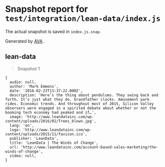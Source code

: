# Snapshot report for `test/integration/lean-data/index.js`

The actual snapshot is saved in `index.js.snap`.

Generated by [AVA](https://avajs.dev).

## lean-data

> Snapshot 1

    {
      audio: null,
      author: 'Mark Emmons',
      date: '2016-02-23T13:37:22.000Z',
      description: 'Here’s the thing about pendulums. They swing back and forth. It’s just what they do. Grandfather clocks. Amusement park rides. Economic trends. And throughout most of 2015, Silicon Valley observers were engaged in a spirited debate about whether or not the booming tech economy had peaked and if…',
      image: 'http://www.leandatainc.com/wp-content/uploads/2016/02/Trees_blown.jpg',
      lang: 'en',
      logo: 'http://www.leandatainc.com/wp-content/uploads/2015/11/favicon.ico',
      publisher: 'LeanData',
      title: 'LeanData | The Winds of Change',
      url: 'http://www.leandatainc.com/account-based-sales-marketing/the-winds-of-change',
      video: null,
    }
